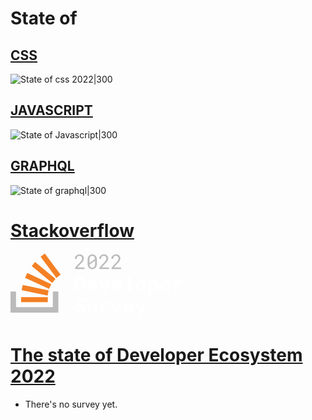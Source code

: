 # State of
## [CSS](https://stateofcss.com/en-us/)
![State of css 2022|300](https://devographics.github.io/surveys/state_of_css/2022/images/stateofcss2022.png)


## [JAVASCRIPT](https://stateofjs.com/en-us/)
![State of Javascript|300](https://devographics.github.io/surveys/state_of_js/2021/images/logo-web-sojs.svg)

## [GRAPHQL](https://www.stateofgraphql.com/en-us/)
![State of graphql|300](https://devographics.github.io/surveys/state_of_graphql/2022/images/stateofgraphql2022-social.png)

# [Stackoverflow](https://survey.stackoverflow.co/2022/)
<svg class="mb24 wmx100" width="275" height="107" viewBox="0 0 275 107" fill="none">
          <g fill="#ffffff">
            <path d="m103.611 60.3738v-23.029h5.963c1.529 0 2.91.2636 4.144.7908 1.244.5167 2.304 1.2443 3.179 2.1827.886.9279 1.566 2.0404 2.04 3.3373.485 1.297.728 2.7205.728 4.2705v1.898c0 1.5501-.243 2.9736-.728 4.2705-.474 1.2864-1.144 2.3989-2.009 3.3373-.864.9279-1.903 1.6502-3.115 2.1669-1.213.5167-2.552.775-4.018.775zm4.476-19.4228v15.8483h1.708c.833 0 1.577-.1582 2.23-.4745.665-.3164 1.223-.775 1.677-1.3761.464-.601.817-1.3286 1.06-2.1827.242-.8646.363-1.8453.363-2.9419v-1.9296c0-1.0334-.121-1.9718-.363-2.8154-.232-.8541-.586-1.5869-1.06-2.1985-.464-.6116-1.044-1.0861-1.74-1.4235-.685-.3374-1.481-.5061-2.388-.5061z"></path>
            <path d="m131.622 60.6902c-1.318 0-2.515-.2162-3.59-.6485-1.076-.4323-1.998-1.0176-2.768-1.7557-.77-.7486-1.366-1.6238-1.787-2.6255-.412-1.0123-.617-2.0931-.617-3.2424v-.6327c0-1.3075.205-2.499.617-3.5746.411-1.086.985-2.0192 1.724-2.7995.738-.7803 1.613-1.3866 2.625-1.8189s2.114-.6485 3.306-.6485c1.234 0 2.33.2056 3.29.6168.97.4007 1.787.9701 2.451 1.7082.675.7381 1.187 1.6292 1.534 2.673.348 1.0334.522 2.1775.522 3.4323v1.8663h-11.609c.084.58.253 1.1125.506 1.5975.264.4745.596.8857.997 1.2337.4.348.859.6169 1.376.8067.516.1898 1.08.2847 1.692.2847.432 0 .859-.0422 1.281-.1266.433-.0843.844-.2056 1.234-.3638.39-.1687.754-.3743 1.091-.6168.338-.2425.633-.5272.886-.8541l2.198 2.3725c-.274.3901-.632.775-1.075 1.1546-.432.3691-.949.7012-1.55.9964-.591.2847-1.25.5167-1.977.696-.728.1792-1.513.2689-2.357.2689zm-.522-14.1876c-.495 0-.949.0897-1.36.2689-.411.1687-.775.4165-1.091.7434-.306.3269-.564.717-.775 1.1704s-.369.9596-.475 1.5184h7.213v-.3479c-.022-.464-.111-.9016-.269-1.3128-.159-.4113-.385-.7645-.68-1.0597-.296-.3058-.66-.5431-1.092-.7118-.422-.1792-.912-.2689-1.471-.2689z"></path>
            <path d="m150.049 55.2967.221 1.2337.221-1.1863 3.765-12.0839h4.587l-6.501 17.1136h-4.128l-6.532-17.1136h4.586z"></path>
            <path d="m170.531 60.6902c-1.318 0-2.515-.2162-3.59-.6485-1.076-.4323-1.998-1.0176-2.768-1.7557-.77-.7486-1.366-1.6238-1.787-2.6255-.412-1.0123-.617-2.0931-.617-3.2424v-.6327c0-1.3075.205-2.499.617-3.5746.411-1.086.985-2.0192 1.724-2.7995.738-.7803 1.613-1.3866 2.625-1.8189s2.114-.6485 3.306-.6485c1.233 0 2.33.2056 3.29.6168.97.4007 1.787.9701 2.451 1.7082.675.7381 1.186 1.6292 1.534 2.673.348 1.0334.522 2.1775.522 3.4323v1.8663h-11.609c.084.58.253 1.1125.506 1.5975.264.4745.596.8857.997 1.2337.4.348.859.6169 1.376.8067.516.1898 1.08.2847 1.692.2847.432 0 .859-.0422 1.281-.1266.432-.0843.844-.2056 1.234-.3638.39-.1687.754-.3743 1.091-.6168.338-.2425.633-.5272.886-.8541l2.198 2.3725c-.274.3901-.632.775-1.075 1.1546-.432.3691-.949.7012-1.55.9964-.591.2847-1.25.5167-1.977.696-.728.1792-1.513.2689-2.357.2689zm-.522-14.1876c-.495 0-.949.0897-1.36.2689-.411.1687-.775.4165-1.091.7434-.306.3269-.565.717-.775 1.1704-.211.4534-.37.9596-.475 1.5184h7.212v-.3479c-.021-.464-.11-.9016-.268-1.3128-.159-.4113-.385-.7645-.681-1.0597-.295-.3058-.659-.5431-1.091-.7118-.422-.1792-.912-.2689-1.471-.2689z"></path>
            <path d="m182.599 36.0795h9.569v20.7198h4.903v3.5745h-14.472v-3.5745h5.125v-17.1295h-5.125z"></path>
            <path d="m200.535 51.6589c0-1.2443.18-2.3936.538-3.4481.359-1.065.88-1.9876 1.566-2.7679.696-.7803 1.539-1.3918 2.531-1.8347 1.001-.4429 2.145-.6643 3.432-.6643 1.286 0 2.43.2214 3.432.6643s1.845 1.0544 2.531 1.8347c.696.7803 1.223 1.7029 1.581 2.7679.359 1.0545.538 2.2038.538 3.4481v.3321c0 1.2548-.179 2.4147-.538 3.4797-.358 1.0544-.88 1.9718-1.566 2.7521-.685.7803-1.529 1.3918-2.53 1.8347-1.002.4323-2.141.6485-3.417.6485-1.286 0-2.435-.2162-3.448-.6485-1.001-.4429-1.85-1.0544-2.546-1.8347-.686-.7803-1.207-1.6977-1.566-2.7521-.358-1.065-.538-2.2249-.538-3.4797zm4.397.3321c0 .717.069 1.3919.206 2.0245.137.6222.353 1.1705.648 1.645.296.4639.675.833 1.139 1.1071.475.2742 1.044.4113 1.708.4113.644 0 1.197-.1371 1.661-.4113.464-.2741.838-.6432 1.123-1.1071.295-.4745.512-1.0228.649-1.645.137-.6326.205-1.3075.205-2.0245v-.3321c0-.696-.068-1.355-.205-1.9771s-.354-1.1705-.649-1.645c-.285-.4745-.659-.8488-1.123-1.1229-.464-.2742-1.028-.4113-1.692-.4113-.654 0-1.213.1371-1.677.4113-.464.2741-.843.6484-1.139 1.1229-.295.4745-.511 1.0229-.648 1.645s-.206 1.2811-.206 1.9771z"></path>
            <path d="m235.965 51.9752c0 1.2442-.148 2.3988-.443 3.4638-.285 1.065-.712 1.9877-1.281 2.7679-.559.7698-1.255 1.3761-2.088 1.819-.833.4428-1.788.6643-2.863.6643-.917 0-1.724-.1582-2.42-.4745-.696-.3164-1.302-.7592-1.819-1.3286v8.0664h-4.397v-23.6933h4.065l.158 1.6766c.527-.6327 1.149-1.123 1.866-1.471.717-.3479 1.556-.5219 2.515-.5219 1.086 0 2.046.2109 2.879.6327.833.4112 1.534 1.0017 2.104 1.7714.569.7592.996 1.6766 1.281 2.7521.295 1.065.443 2.246.443 3.5429zm-4.397-.3322c0-.717-.069-1.3866-.206-2.0087-.127-.6326-.332-1.1757-.617-1.6291-.274-.4639-.633-.8277-1.075-1.0913-.433-.2636-.96-.3955-1.582-.3955-.77 0-1.403.1529-1.898.4587-.485.2953-.865.7171-1.139 1.2654v7.1491c.274.5378.654.9701 1.139 1.2969.495.3164 1.139.4746 1.929.4746.623 0 1.15-.1371 1.582-.4113.443-.2741.802-.6485 1.076-1.123s.474-1.0228.601-1.6449c.126-.6327.19-1.3022.19-2.0087z"></path>
            <path d="m248.349 60.6902c-1.318 0-2.515-.2162-3.59-.6485-1.076-.4323-1.999-1.0176-2.768-1.7557-.77-.7486-1.366-1.6238-1.788-2.6255-.411-1.0123-.616-2.0931-.616-3.2424v-.6327c0-1.3075.205-2.499.616-3.5746.412-1.086.986-2.0192 1.724-2.7995.739-.7803 1.614-1.3866 2.626-1.8189s2.114-.6485 3.306-.6485c1.233 0 2.33.2056 3.29.6168.97.4007 1.787.9701 2.451 1.7082.675.7381 1.186 1.6292 1.534 2.673.348 1.0334.522 2.1775.522 3.4323v1.8663h-11.609c.084.58.253 1.1125.506 1.5975.264.4745.596.8857.996 1.2337.401.348.86.6169 1.376.8067.517.1898 1.081.2847 1.693.2847.432 0 .859-.0422 1.281-.1266.432-.0843.844-.2056 1.234-.3638.39-.1687.754-.3743 1.091-.6168s.633-.5272.886-.8541l2.198 2.3725c-.274.3901-.632.775-1.075 1.1546-.433.3691-.949.7012-1.55.9964-.591.2847-1.25.5167-1.977.696-.728.1792-1.513.2689-2.357.2689zm-.522-14.1876c-.496 0-.949.0897-1.36.2689-.411.1687-.775.4165-1.092.7434-.305.3269-.564.717-.775 1.1704-.21.4534-.369.9596-.474 1.5184h7.212v-.3479c-.021-.464-.11-.9016-.269-1.3128-.158-.4113-.384-.7645-.68-1.0597-.295-.3058-.659-.5431-1.091-.7118-.422-.1792-.912-.2689-1.471-.2689z"></path>
            <path d="m271.789 42.9439c.665 0 1.276.0474 1.835.1423.569.0844 1.028.1793 1.376.2847l-.648 4.3812c-.58-.137-1.176-.2372-1.788-.3005-.601-.0738-1.175-.1107-1.724-.1107-1.233 0-2.225.2373-2.973.7118-.738.4745-1.292 1.1546-1.661 2.0403v10.2808h-4.397v-17.1136h4.096l.206 2.7996c.696-.9701 1.529-1.7293 2.499-2.2776.97-.5589 2.03-.8383 3.179-.8383z"></path>
            <path d="m115.663 89.5831c0-.4112-.074-.7961-.221-1.1546-.137-.3585-.38-.6906-.728-.9964-.337-.3164-.785-.6011-1.344-.8541-.549-.2636-1.234-.5062-2.056-.7276-1.002-.2741-1.962-.6168-2.879-1.0281-.907-.4112-1.708-.9068-2.404-1.4867-.696-.58-1.255-1.2548-1.677-2.0246-.411-.7697-.617-1.6554-.617-2.6572 0-.97.206-1.8505.617-2.6413.412-.7909.981-1.4657 1.708-2.0246.728-.5588 1.587-.9859 2.579-1.2811.991-.3058 2.066-.4587 3.226-.4587 1.202 0 2.299.174 3.29.5219 1.002.348 1.861.8383 2.578 1.471.717.6221 1.276 1.3655 1.677 2.2301.4.8647.601 1.8137.601 2.847h-4.334c-.021-.5166-.116-.9911-.285-1.4235-.158-.4323-.4-.8013-.727-1.1071-.317-.3164-.717-.5589-1.202-.7276-.475-.1792-1.034-.2689-1.677-.2689-.59 0-1.118.0738-1.582.2215-.453.137-.838.3374-1.154.601-.317.2531-.559.5589-.728.9174-.158.3479-.237.7275-.237 1.1388 0 .4323.105.8224.316 1.1704.222.348.538.6643.949.949.412.2741.907.5272 1.487.7592.591.232 1.255.4481 1.993.6485 1.054.3058 2.025.6801 2.91 1.1229.886.4429 1.645.9701 2.278 1.5817.643.601 1.139 1.2917 1.487 2.072.358.7697.537 1.6291.537 2.5781 0 1.0123-.205 1.9138-.616 2.7047-.401.7802-.96 1.4445-1.677 1.9929-.717.5377-1.571.949-2.562 1.2336-.992.2742-2.072.4113-3.243.4113-.727 0-1.455-.0686-2.182-.2056-.717-.1266-1.408-.3269-2.072-.6011-.654-.2741-1.266-.6168-1.835-1.028-.57-.4113-1.065-.8911-1.487-1.4394-.411-.5483-.738-1.1704-.981-1.8663-.232-.696-.348-1.4657-.348-2.3093h4.366c.021.696.142 1.2917.364 1.7873.221.4956.527.9016.917 1.2179.401.3163.875.5483 1.424.6959.558.1477 1.17.2215 1.834.2215.591 0 1.113-.0686 1.566-.2056.464-.1371.854-.3269 1.171-.5694.316-.2426.558-.5325.727-.87.169-.3479.253-.7275.253-1.1388z"></path>
            <path d="m134.232 93.1893c-.58.8541-1.281 1.5237-2.104 2.0087-.812.4851-1.703.7276-2.673.7276-.885 0-1.697-.1371-2.435-.4112-.739-.2742-1.371-.7065-1.898-1.297-.528-.601-.939-1.3602-1.234-2.2776-.285-.9279-.427-2.0403-.427-3.3373v-10.1226h4.397v10.1542c0 .696.047 1.2812.142 1.7557.106.4745.269.8594.49 1.1546.222.2847.512.4903.87.6169.359.1265.796.1898 1.313.1898.875 0 1.587-.1635 2.135-.4904.549-.3374.965-.7961 1.25-1.376v-12.0048h4.413v17.1136h-3.986z"></path>
            <path d="m155.062 78.1635c.665 0 1.276.0475 1.835.1424.57.0843 1.028.1792 1.376.2847l-.648 4.3812c-.58-.1371-1.176-.2373-1.788-.3005-.601-.0738-1.175-.1107-1.724-.1107-1.233 0-2.224.2372-2.973.7117-.738.4745-1.292 1.1546-1.661 2.0403v10.2809h-4.397v-17.1136h4.097l.205 2.7995c.696-.9701 1.529-1.7293 2.499-2.2776.97-.5588 2.03-.8383 3.179-.8383z"></path>
            <path d="m169.503 90.5163.221 1.2337.222-1.1862 3.764-12.0839h4.587l-6.501 17.1136h-4.128l-6.532-17.1136h4.587z"></path>
            <path d="m189.986 95.9098c-1.318 0-2.515-.2162-3.591-.6485-1.075-.4323-1.998-1.0175-2.768-1.7556-.769-.7487-1.365-1.6239-1.787-2.6256-.411-1.0123-.617-2.0931-.617-3.2424v-.6327c0-1.3075.206-2.499.617-3.5745.411-1.0861.986-2.0193 1.724-2.7996s1.613-1.3866 2.626-1.8189c1.012-.4323 2.114-.6485 3.305-.6485 1.234 0 2.331.2056 3.29.6169.97.4007 1.787.9701 2.452 1.7082.675.7381 1.186 1.6291 1.534 2.673.348 1.0333.522 2.1774.522 3.4322v1.8664h-11.61c.085.5799.253 1.1124.507 1.5974.263.4745.595.8858.996 1.2337.401.348.859.6169 1.376.8067s1.081.2847 1.692.2847c.433 0 .86-.0422 1.282-.1265.432-.0844.843-.2057 1.233-.3638.39-.1687.754-.3744 1.092-.6169.337-.2425.632-.5272.885-.8541l2.199 2.3725c-.274.3902-.633.775-1.076 1.1546-.432.3691-.949.7012-1.55.9965-.59.2847-1.249.5167-1.977.6959-.727.1793-1.513.2689-2.356.2689zm-.522-14.1875c-.496 0-.949.0896-1.361.2689-.411.1687-.775.4165-1.091.7433-.306.3269-.564.7171-.775 1.1705s-.369.9595-.474 1.5184h7.212v-.348c-.021-.464-.111-.9015-.269-1.3128-.158-.4112-.385-.7645-.68-1.0597-.295-.3058-.659-.543-1.091-.7117-.422-.1793-.913-.2689-1.471-.2689z"></path>
            <path d="m208.428 88.4127.506 1.8347 4.555-11.7675h4.856l-8.684 19.6759c-.189.4323-.437.9015-.743 1.4076-.295.5066-.669.9756-1.123 1.4076-.453.432-1.007.796-1.661 1.091-.643.296-1.407.443-2.293.443-.211 0-.406-.01-.585-.031-.18-.011-.354-.032-.522-.064-.169-.021-.338-.052-.506-.094-.159-.032-.333-.074-.522-.127l.537-3.3531c.18 0 .406.0052.681.0158.284.0211.511.0316.68.0316.348 0 .653-.1054.917-.3163.274-.2109.506-.4429.696-.6959.19-.2531.343-.4851.459-.696s.195-.3163.237-.3163l1.06-1.9929-7.244-16.386h4.808z"></path>
          </g>
          <path d="m67.7517 61.3627v24.9119h-58.88169v-24.9119h-8.87001v33.7516h76.6046v-33.7516z" fill="#bcbbbb"></path>
          <path d="m16.9795 78.2385h42.6915v-8.0362h-42.6915zm.8533-19.2186 41.4701 8.6738 1.7066-8.2487-41.4701-8.6738zm5.4611-19.8139 38.3982 17.858 3.5839-7.6535-38.3983-17.858zm10.6661-18.7935 32.5959 27.0422 5.4611-6.4629-32.6812-27.0421zm20.9911-19.983911-6.8264 5.017251 25.2576 33.93016 6.8263-5.0172z" fill="#f48024"></path>
          <path d="m118.51 25.1541h-15.089v-2.1036l7.545-8.3828c.675-.7486 1.239-1.4129 1.692-1.9929.453-.5799.817-1.1124 1.091-1.5975.275-.4956.47-.9595.586-1.39183.116-.44286.174-.89627.174-1.36023 0-.5694-.095-1.10189-.285-1.59748-.179-.50613-.448-.94373-.807-1.31278-.348-.36906-.775-.65903-1.281-.86992-.495-.22143-1.06-.33215-1.692-.33215-.77 0-1.44.11072-2.009.33215-.559.22144-1.028.53777-1.408.949-.369.40069-.648.89101-.838 1.47095-.179.57994-.269 1.22843-.269 1.94545h-2.942c0-.97009.169-1.88218.506-2.73628.338-.86464.823-1.61857 1.456-2.26178.643-.64321 1.423-1.15462 2.34-1.53422.928-.37959 1.983-.56939 3.164-.56939 1.086 0 2.061.16343 2.926.49031.875.31633 1.613.7592 2.214 1.3286s1.06 1.24424 1.376 2.02453c.327.78029.49 1.62911.49 2.54648 0 .68539-.115 1.3655-.347 2.04039-.232.6643-.549 1.3233-.949 1.977-.391.6538-.849 1.3023-1.377 1.9455-.516.6326-1.065 1.2653-1.644 1.898l-6.185 6.7062h11.562z" fill="#bcbbbb"></path>
          <path d="m138.297 16.3443c0 1.4657-.169 2.7679-.506 3.9067-.338 1.1282-.823 2.0825-1.455 2.8628-.633.7697-1.408 1.355-2.325 1.7556-.918.4007-1.967.6011-3.148.6011-1.17 0-2.22-.2004-3.148-.6011-.917-.4006-1.697-.9859-2.34-1.7556-.644-.7803-1.139-1.7346-1.487-2.8628-.338-1.1388-.506-2.441-.506-3.9067v-5.3935c0-1.46567.168-2.76264.506-3.89089.337-1.1388.822-2.09834 1.455-2.87863.643-.78029 1.424-1.37077 2.341-1.77146.928-.41123 1.977-.61685 3.147-.61685 1.181 0 2.231.20562 3.148.61685.928.40069 1.708.99117 2.341 1.77146.643.78029 1.133 1.73983 1.471 2.87863.337 1.12825.506 2.42522.506 3.89089zm-11.973-.5852 8.968-6.88028c-.169-1.52894-.617-2.68883-1.345-3.47966-.717-.80137-1.755-1.20206-3.116-1.20206-1.539 0-2.678.52195-3.416 1.56585-.728 1.03335-1.091 2.54647-1.091 4.53935zm9.031-4.0807-8.952 6.8486c.179 1.4867.638 2.6203 1.376 3.4006.738.7802 1.766 1.1704 3.084 1.1704 1.55 0 2.684-.5272 3.401-1.5817.727-1.0544 1.091-2.5728 1.091-4.5552z" fill="#bcbbbb"></path>
          <path d="m157.419 25.1541h-15.089v-2.1036l7.545-8.3828c.674-.7486 1.239-1.4129 1.692-1.9929.453-.5799.817-1.1124 1.091-1.5975.274-.4956.47-.9595.586-1.39183.116-.44286.174-.89627.174-1.36023 0-.5694-.095-1.10189-.285-1.59748-.179-.50613-.448-.94373-.807-1.31278-.348-.36906-.775-.65903-1.281-.86992-.496-.22143-1.06-.33215-1.692-.33215-.77 0-1.44.11072-2.009.33215-.559.22144-1.028.53777-1.408.949-.369.40069-.648.89101-.838 1.47095-.179.57994-.269 1.22843-.269 1.94545h-2.942c0-.97009.169-1.88218.506-2.73628.338-.86464.823-1.61857 1.455-2.26178.644-.64321 1.424-1.15462 2.341-1.53422.928-.37959 1.983-.56939 3.164-.56939 1.086 0 2.061.16343 2.926.49031.875.31633 1.613.7592 2.214 1.3286s1.06 1.24424 1.376 2.02453c.327.78029.49 1.62911.49 2.54648 0 .68539-.116 1.3655-.348 2.04039-.232.6643-.548 1.3233-.949 1.977-.39.6538-.848 1.3023-1.376 1.9455-.516.6326-1.065 1.2653-1.645 1.898l-6.184 6.7062h11.562z" fill="#bcbbbb"></path>
          <path d="m176.874 25.1541h-15.089v-2.1036l7.544-8.3828c.675-.7486 1.239-1.4129 1.692-1.9929.454-.5799.818-1.1124 1.092-1.5975.274-.4956.469-.9595.585-1.39183.116-.44286.174-.89627.174-1.36023 0-.5694-.095-1.10189-.285-1.59748-.179-.50613-.448-.94373-.806-1.31278-.348-.36906-.775-.65903-1.281-.86992-.496-.22143-1.06-.33215-1.693-.33215-.77 0-1.439.11072-2.009.33215-.558.22144-1.028.53777-1.407.949-.369.40069-.649.89101-.839 1.47095-.179.57994-.268 1.22843-.268 1.94545h-2.942c0-.97009.168-1.88218.506-2.73628.337-.86464.822-1.61857 1.455-2.26178.643-.64321 1.423-1.15462 2.341-1.53422.928-.37959 1.982-.56939 3.163-.56939 1.086 0 2.062.16343 2.926.49031.875.31633 1.614.7592 2.215 1.3286s1.059 1.24424 1.376 2.02453c.326.78029.49 1.62911.49 2.54648 0 .68539-.116 1.3655-.348 2.04039-.232.6643-.548 1.3233-.949 1.977-.39.6538-.849 1.3023-1.376 1.9455-.517.6326-1.065 1.2653-1.645 1.898l-6.184 6.7062h11.562z" fill="#bcbbbb"></path>
        </svg>

# [The state of Developer Ecosystem 2022](https://www.jetbrains.com/lp/devecosystem-2022/)
- There's no survey yet.